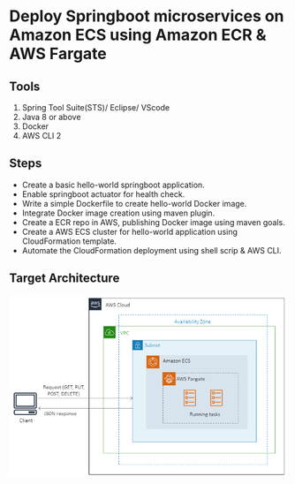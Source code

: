 # Deploy Springboot microservices on Amazon ECS using Amazon ECR & AWS Fargate


## Tools
1. Spring Tool Suite(STS)/ Eclipse/ VScode
2. Java 8 or above
3. Docker
4. AWS CLI 2

## Steps 
- Create a basic hello-world springboot application.
- Enable springboot actuator for health check.
- Write a simple Dockerfile to create hello-world Docker image.
- Integrate Docker image creation using maven plugin.
- Create a ECR repo in AWS, publishing Docker image using maven goals.
- Create a AWS ECS cluster for hello-world application using CloudFormation template.
- Automate the CloudFormation deployment using shell scrip & AWS CLI.

## Target Architecture

![Image of Target Architecture](https://github.com/narenkannan/springboot-ecs-cfn/blob/develop/assets/target-arch.png)
